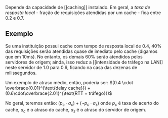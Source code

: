 Depende da capacidade de [[caching]] instalado. Em geral, a *taxa de resposta local* - fração de requisições atendidas por um cache - fica entre 0.2 e 0.7.
## Exemplo
Se uma instituição possui cache com tempo de resposta local de 0.4, 40% das requisições serão atendidas quase de imediato pelo cache (digamos que em 10ms). No entanto, os demais 60% serão atendidos pelos servidores de origem; ainda, isso reduz a [[intensidade de tráfego na LAN]] neste servidor de 1.0 para 0.6, ficando na casa das dezenas de milissegundos.

Um exemplo de atraso médio, então, poderia ser:
$(0.4 \cdot \overbrace{0.01}^{\text{delay cache}}) + (0.6\cdot\overbrace{2.01}^{\text{RTT + tráfego}})$

No geral, teremos então:
$(p_c \cdot a_c) + (\neg p_c \cdot a_s)$
onde $p_c$ é taxa de acerto do cache, $a_c$ é o atraso do cache, $a_s$ é o atraso do servidor de origem.
